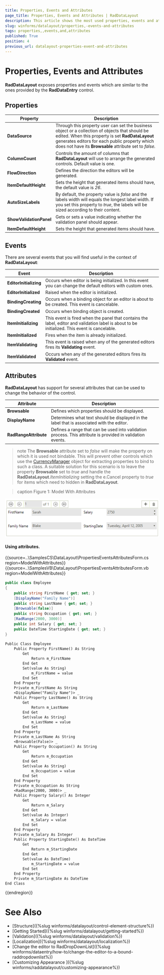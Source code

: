 ```yaml
---
title: Properties, Events and Attributes
page_title: Properties, Events and Attributes | RadDataLayout
description: This article shows the most used properties, events and attributes.
slug: winforms/datalayout/properties,-events-and-attributes
tags: properties,,events,and,attributes
published: True
position: 4
previous_url: datalayout-properties-event-and-attributes
---
```


# Properties, Events and Attributes

__RadDataLayout__ exposes properties and events which are similar to the ones provided by the __RadDataEntry__ control.
      

## Properties

|Property|Description|
|---|---|
|__DataSource__|Through this property user can set the business object or a collection of objects that should be edited. When this property is set __RadDataLayout__ generates editors for each public property which does not have its __Browsable__ attribute set to *false.*|
|__ColumnCount__|Controls the amount of columns that __RadDataLayout__ will use to arrange the generated controls. Default value is one.|
|__FlowDirection__|Defines the direction the editors will be generated.|
|__ItemDefaultHeight__|Sets the height that generated items should have, the default value is *26*.|
|__AutoSizeLabels__|By default, the property value is *false* and the labels width will equals the longest label width. If you set this property to *true*, the labels will be sized according to their content.|
|__ShowValidationPanel__|Gets or sets a value indicating whether the validation panel should appear.|
|__ItemDefaultHeight__|Sets the height that generated items should have.|

## Events

There are several events that you will find useful in the context of __RadDataLayout__:

|Event|Description|
|---|---|
|__EditorInitializing__| Occurs when editor is being initialized. In this event you can change the default editors with custom ones.|
|__EditorInitialized__|Raised when the editor is initialized.|
|__BindingCreating__|Occurs when a binding object for an editor is about to be created. This event is cancelable.|
|__BindingCreated__|Occurs when binding object is created.|
|__ItemInitializing__|This event is fired when the panel that contains the label, editor and validation label is about to be initialized. This event is cancelable.|
| __ItemInitialized__ |Fires when the item is already initialized.|
|__ItemValidating__|This event is raised when any of the generated editors fires its **Validating** event.|
|__ItemValidated__|Occurs when any of the generated editors fires its **Validated** event.|

## Attributes

__RadDataLayout__ has support for several attributes that can be used to change the behavior of the control.

|Attribute|Description|
|---|---|
|__Browsable__|Defines which properties should be displayed.|
|__DisplayName__|Determines what text should be displayed in the label that is associated with the editor.|
|__RadRangeAttribute__|Defines a range that can be used into validation process. This attribute is provided in validation events.|

>note The **Browsable** attribute set to *false* will make the property on which it is used not bindable. This will prevent other controls which use the [CurrencyManager](https://msdn.microsoft.com/en-us/library/system.windows.forms.currencymanager(v=vs.110).aspx) object for extracting properties to bind to such a class. A suitable solution for this scenario is to leave the property **Browsable** set to *true* and handle the **RadDataLayout**.*ItemInitializing* setting the e.Cancel property to *true* for items which need to hidden in **RadDataLayout**.  

>caption Figure 1: Model With Attributes

![datalayout-properties-event-and-attributes 001](images/datalayout-properties-event-and-attributes001.png)

#### Using attributes.

{{source=..\SamplesCS\DataLayout\PropertiesEventsAttributesForm.cs region=ModelWithAttributes}} 
{{source=..\SamplesVB\DataLayout\PropertiesEventsAttributesForm.vb region=ModelWithAttributes}} 

````C#
public class Employee
{
    public string FirstName { get; set; }
    [DisplayName("Family Name")]
    public string LastName { get; set; }
    [Browsable(false)]
    public string Occupation { get; set; }
    [RadRange(2000, 3000)]
    public int Salary { get; set; }
    public DateTime StartingDate { get; set; }
}

````
````VB.NET
Public Class Employee
    Public Property FirstName() As String
        Get
            Return m_FirstName
        End Get
        Set(value As String)
            m_FirstName = value
        End Set
    End Property
    Private m_FirstName As String
    <DisplayName("Family Name")> _
    Public Property LastName() As String
        Get
            Return m_LastName
        End Get
        Set(value As String)
            m_LastName = value
        End Set
    End Property
    Private m_LastName As String
    <Browsable(False)> _
    Public Property Occupation() As String
        Get
            Return m_Occupation
        End Get
        Set(value As String)
            m_Occupation = value
        End Set
    End Property
    Private m_Occupation As String
    <RadRange(2000, 3000)> _
    Public Property Salary() As Integer
        Get
            Return m_Salary
        End Get
        Set(value As Integer)
            m_Salary = value
        End Set
    End Property
    Private m_Salary As Integer
    Public Property StartingDate() As DateTime
        Get
            Return m_StartingDate
        End Get
        Set(value As DateTime)
            m_StartingDate = value
        End Set
    End Property
    Private m_StartingDate As DateTime
End Class

````

{{endregion}}


# See Also

 * [Structure]({%slug winforms/datalayout/control-element-structure%})
 * [Getting Started]({%slug winforms/datalayout/getting-started%})
 * [Validation]({%slug winforms/datalayout/validation%})
 * [Localization]({%slug winforms/datalayout/localization%})
 * [Change the editor to RadDropDownList]({%slug  winforms/dataentry/how-to/change-the-editor-to-a-bound-raddropdownlist%})
 * [Customizing Appearance ]({%slug winforms/raddatalayout/customizing-appearance%})
